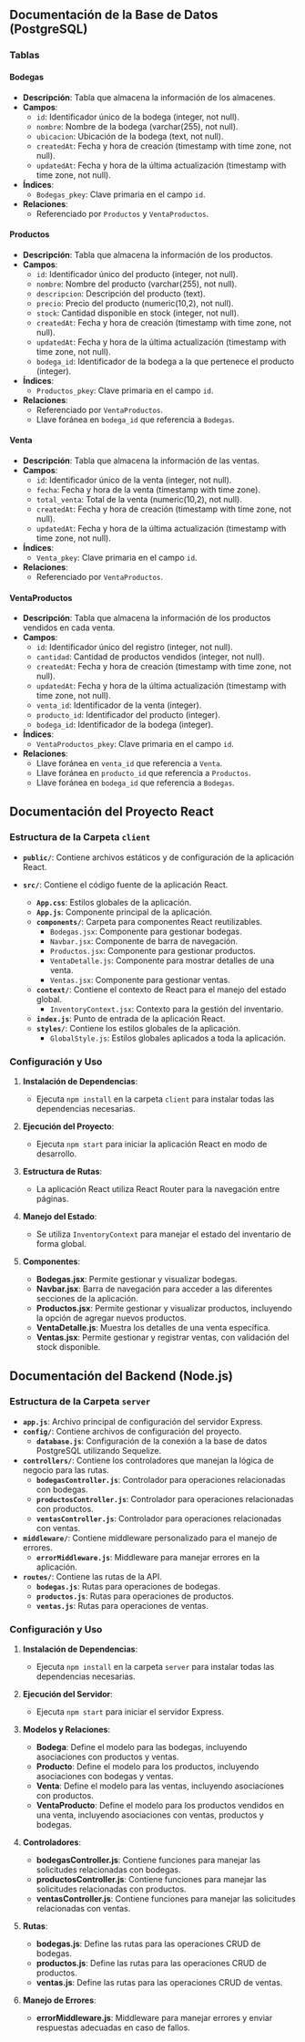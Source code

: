 ## Documentación de la Base de Datos (PostgreSQL)

### Tablas

#### Bodegas
- **Descripción**: Tabla que almacena la información de los almacenes.
- **Campos**:
  - `id`: Identificador único de la bodega (integer, not null).
  - `nombre`: Nombre de la bodega (varchar(255), not null).
  - `ubicacion`: Ubicación de la bodega (text, not null).
  - `createdAt`: Fecha y hora de creación (timestamp with time zone, not null).
  - `updatedAt`: Fecha y hora de la última actualización (timestamp with time zone, not null).
- **Índices**:
  - `Bodegas_pkey`: Clave primaria en el campo `id`.
- **Relaciones**:
  - Referenciado por `Productos` y `VentaProductos`.

#### Productos
- **Descripción**: Tabla que almacena la información de los productos.
- **Campos**:
  - `id`: Identificador único del producto (integer, not null).
  - `nombre`: Nombre del producto (varchar(255), not null).
  - `descripcion`: Descripción del producto (text).
  - `precio`: Precio del producto (numeric(10,2), not null).
  - `stock`: Cantidad disponible en stock (integer, not null).
  - `createdAt`: Fecha y hora de creación (timestamp with time zone, not null).
  - `updatedAt`: Fecha y hora de la última actualización (timestamp with time zone, not null).
  - `bodega_id`: Identificador de la bodega a la que pertenece el producto (integer).
- **Índices**:
  - `Productos_pkey`: Clave primaria en el campo `id`.
- **Relaciones**:
  - Referenciado por `VentaProductos`.
  - Llave foránea en `bodega_id` que referencia a `Bodegas`.

#### Venta
- **Descripción**: Tabla que almacena la información de las ventas.
- **Campos**:
  - `id`: Identificador único de la venta (integer, not null).
  - `fecha`: Fecha y hora de la venta (timestamp with time zone).
  - `total_venta`: Total de la venta (numeric(10,2), not null).
  - `createdAt`: Fecha y hora de creación (timestamp with time zone, not null).
  - `updatedAt`: Fecha y hora de la última actualización (timestamp with time zone, not null).
- **Índices**:
  - `Venta_pkey`: Clave primaria en el campo `id`.
- **Relaciones**:
  - Referenciado por `VentaProductos`.

#### VentaProductos
- **Descripción**: Tabla que almacena la información de los productos vendidos en cada venta.
- **Campos**:
  - `id`: Identificador único del registro (integer, not null).
  - `cantidad`: Cantidad de productos vendidos (integer, not null).
  - `createdAt`: Fecha y hora de creación (timestamp with time zone, not null).
  - `updatedAt`: Fecha y hora de la última actualización (timestamp with time zone, not null).
  - `venta_id`: Identificador de la venta (integer).
  - `producto_id`: Identificador del producto (integer).
  - `bodega_id`: Identificador de la bodega (integer).
- **Índices**:
  - `VentaProductos_pkey`: Clave primaria en el campo `id`.
- **Relaciones**:
  - Llave foránea en `venta_id` que referencia a `Venta`.
  - Llave foránea en `producto_id` que referencia a `Productos`.
  - Llave foránea en `bodega_id` que referencia a `Bodegas`.

## Documentación del Proyecto React

### Estructura de la Carpeta `client`

- **`public/`**: Contiene archivos estáticos y de configuración de la aplicación React.

- **`src/`**: Contiene el código fuente de la aplicación React.
  - **`App.css`**: Estilos globales de la aplicación.
  - **`App.js`**: Componente principal de la aplicación.
  - **`components/`**: Carpeta para componentes React reutilizables.
    - `Bodegas.jsx`: Componente para gestionar bodegas.
    - `Navbar.jsx`: Componente de barra de navegación.
    - `Productos.jsx`: Componente para gestionar productos.
    - `VentaDetalle.js`: Componente para mostrar detalles de una venta.
    - `Ventas.jsx`: Componente para gestionar ventas.
  - **`context/`**: Contiene el contexto de React para el manejo del estado global.
    - `InventoryContext.jsx`: Contexto para la gestión del inventario.
  - **`index.js`**: Punto de entrada de la aplicación React.
  - **`styles/`**: Contiene los estilos globales de la aplicación.
    - `GlobalStyle.js`: Estilos globales aplicados a toda la aplicación.

### Configuración y Uso

1. **Instalación de Dependencias**:
   - Ejecuta `npm install` en la carpeta `client` para instalar todas las dependencias necesarias.

2. **Ejecución del Proyecto**:
   - Ejecuta `npm start` para iniciar la aplicación React en modo de desarrollo.

3. **Estructura de Rutas**:
   - La aplicación React utiliza React Router para la navegación entre páginas.

4. **Manejo del Estado**:
   - Se utiliza `InventoryContext` para manejar el estado del inventario de forma global.

5. **Componentes**:
   - **Bodegas.jsx**: Permite gestionar y visualizar bodegas.
   - **Navbar.jsx**: Barra de navegación para acceder a las diferentes secciones de la aplicación.
   - **Productos.jsx**: Permite gestionar y visualizar productos, incluyendo la opción de agregar nuevos productos.
   - **VentaDetalle.js**: Muestra los detalles de una venta específica.
   - **Ventas.jsx**: Permite gestionar y registrar ventas, con validación del stock disponible.

## Documentación del Backend (Node.js)

### Estructura de la Carpeta `server`

- **`app.js`**: Archivo principal de configuración del servidor Express.
- **`config/`**: Contiene archivos de configuración del proyecto.
  - **`database.js`**: Configuración de la conexión a la base de datos PostgreSQL utilizando Sequelize.
- **`controllers/`**: Contiene los controladores que manejan la lógica de negocio para las rutas.
  - **`bodegasController.js`**: Controlador para operaciones relacionadas con bodegas.
  - **`productosController.js`**: Controlador para operaciones relacionadas con productos.
  - **`ventasController.js`**: Controlador para operaciones relacionadas con ventas.
- **`middleware/`**: Contiene middleware personalizado para el manejo de errores.
  - **`errorMiddleware.js`**: Middleware para manejar errores en la aplicación.
- **`routes/`**: Contiene las rutas de la API.
  - **`bodegas.js`**: Rutas para operaciones de bodegas.
  - **`productos.js`**: Rutas para operaciones de productos.
  - **`ventas.js`**: Rutas para operaciones de ventas.

### Configuración y Uso

1. **Instalación de Dependencias**:
   - Ejecuta `npm install` en la carpeta `server` para instalar todas las dependencias necesarias.

2. **Ejecución del Servidor**:
   - Ejecuta `npm start` para iniciar el servidor Express.

3. **Modelos y Relaciones**:
   - **Bodega**: Define el modelo para las bodegas, incluyendo asociaciones con productos y ventas.
   - **Producto**: Define el modelo para los productos, incluyendo asociaciones con bodegas y ventas.
   - **Venta**: Define el modelo para las ventas, incluyendo asociaciones con productos.
   - **VentaProducto**: Define el modelo para los productos vendidos en una venta, incluyendo asociaciones con ventas, productos y bodegas.

4. **Controladores**:
   - **bodegasController.js**: Contiene funciones para manejar las solicitudes relacionadas con bodegas.
   - **productosController.js**: Contiene funciones para manejar las solicitudes relacionadas con productos.
   - **ventasController.js**: Contiene funciones para manejar las solicitudes relacionadas con ventas.

5. **Rutas**:
   - **bodegas.js**: Define las rutas para las operaciones CRUD de bodegas.
   - **productos.js**: Define las rutas para las operaciones CRUD de productos.
   - **ventas.js**: Define las rutas para las operaciones CRUD de ventas.

6. **Manejo de Errores**:
   - **errorMiddleware.js**: Middleware para manejar errores y enviar respuestas adecuadas en caso de fallos.
